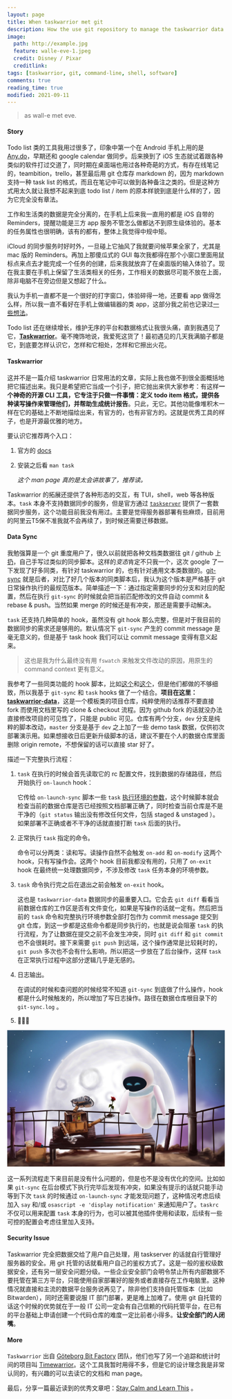 ```yaml
---
layout: page
title: When taskwarrior met git
description: How the use git repository to manage the taskwarrior data.
image:
  path: http://example.jpg
  feature: walle-eve-1.jpeg
  credit: Disney / Pixar
  creditlink:
tags: [taskwarrior, git, command-line, shell, software]
comments: true
reading_time: true
modified: 2021-09-11
---
```




> as wall-e met eve.



#### Story

Todo list 类的工具我用过很多了，印象中第一个在 Android 手机上用的是 [Any.do](https://www.any.do/)，早期还和 google calendar 做同步。后来换到了 iOS 生态就试着跟各种类似的软件打过交道了，同时期在桌面端也用过各种奇葩的方式，有存在线笔记的，teambition，trello，甚至最后用 git 仓库存 markdown 的，因为 markdown 支持一种 task list 的格式，而且在笔记中可以做到各种备注之类的。但是这种方式用太久就让我想不起来到底 todo list / item 的原本样貌到底是什么样的了，因为它完全没有章法。

工作和生活类的数据是完全分离的，在手机上后来我一直用的都是 iOS 自带的 Reminders，提醒功能是三方 app 服务不管怎么做都达不到原生级体验的。基本的任务属性也很明确，该有的都有，整体上我觉得中规中矩。

iCloud 的同步服务时好时外，一旦碰上它抽风了我就要问候苹果全家了，尤其是 mac 版的 Reminders。再加上那傻瓜式的 GUI 每次我都得在那个小窗口里面用鼠标点来点去才能完成一个任务的创建，后来我就放弃了在桌面版的输入体验了。现在我主要在手机上保留了生活类相关的任务，工作相关的数据尽可能不放在上面，除非电脑不在旁边但是又想起了什么。

我认为手机一直都不是一个很好的打字窗口，体验碎得一地，还要看 app 做得怎么样，所以我一直不看好在手机上做编辑器的类 app，这部分我之前也记录过[一些想法](https://xingheng.github.io/prefer-note-taking-app/)。

Todo list 还在继续增长，维护无序的平台和数据格式让我很头痛，直到我遇见了它，**[Taskwarrior](https://taskwarrior.org)**。毫不掩饰地说，我爱死这货了！最初遇见的几天我满脑子都是它，到底要怎样认识它，怎样和它相处，怎样和它擦出火花。



#### Taskwarrior

这并不是一篇介绍 taskwarrior 日常用法的文章，实际上我也做不到很全面概括地把它描述出来。我只是希望把它当成一个引子，把它抛出来供大家参考：有这样**一个神奇的开源 CLI 工具，它专注于只做一件事情：定义 todo item 格式，提供各种读写操作来管理他们，并帮助生成统计报告**。只此，无它。其他功能像堆积木一样在它的基础上不断地描绘出来，有官方的，也有非官方的。这就是优秀工具的样子，也是开源最优雅的地方。

要认识它推荐两个入口：

1. 官方的 [docs](https://taskwarrior.org/docs/)

2. 安装之后看 `man task`

   *这个 man page 真的是太会讲故事了，推荐读。*

Taskwarrior 的拓展还提供了各种形态的交互，有 TUI，shell，web 等各种版本。`task` 本身不支持数据同步的服务，但是官方通过 [`taskserver`](https://taskwarrior.org/docs/taskserver/why.html) 提供了一套数据同步服务，这个功能目前我没有用过。主要是觉得服务器部署有些麻烦，目前用的阿里云T5保不准我就不会再续了，到时候还需要迁移数据。



#### Data Sync

我勉强算是一个 git 重度用户了，很久以前就把各种文档类数据往 git / github 上[扔](https://xingheng.github.io/prefer-note-taking-app/)，自己手写过类似的同步脚本。这样的*变态*肯定不只我一个，这次 google 了一下发现了好多同类，有针对 taskwarrior 的，也有针对通用文本类数据的。[git-sync](https://worthe-it.co.za/blog/2016-08-13-automated-syncing-with-git.html) 就是后者，对比了好几个版本的同类脚本后，我认为这个版本是严格基于 git 日常操作执行的最规范版本。简单描述一下：通过指定需要同步的分支和对应的配置，然后在执行 `git-sync` 的时候就会把当前匹配修改的文件自动 commit & rebase & push。当然如果 merge 的时候还是有冲突，那还是需要手动解决。

`task` 还支持几种简单的 hook，虽然没有 git hook 那么完整，但是对于我目前的数据同步的需求还是够用的。默认情况下 `git-sync` 产生的 commit message 是毫无意义的，但是基于 task hook 我们可以让 commit message 变得有意义起来。

> 这也是我为什么最终没有用 `fswatch` 来触发文件改动的原因，用原生的 command context 更有意义。

我参考了一些同类功能的 hook 脚本，比如[这个](https://github.com/amracks/tgs/blob/master/on-exit.tgs.sh)和[这个](https://github.com/mrschyte/taskwarrior-hooks/tree/master/hooks)，但是他们都做的不够细致，所以我基于 `git-sync` 和 `task` hooks 做了一个结合。**项目在这里：[taskwarrior-data](https://github.com/xingheng/taskwarrior-data)**，这是一个模板类的项目仓库，纯粹使用的话推荐不要直接 fork 而使用文档里写的 clone & checkout 流程。因为 github fork 的话就没办法直接修改项目的可见性了，只能是 public 可见。仓库有两个分支，`dev` 分支是纯粹的脚本改动，`master` 分支是基于 `dev` 之上加了一些 demo task 数据，仅供初次部署演示用。如果想接收日后更新升级脚本的话，建议不要在个人的数据仓库里面删除 origin remote，不想保留的话可以直接 star 好了。

描述一下完整执行流程：

1. `task` 在执行的时候会首先读取它的 rc 配置文件，找到数据的存储路径，然后开始执行 `on-launch` hook：

   它传给 `on-launch-sync` 脚本一些 `task` [执行环境的参数](https://taskwarrior.org/docs/hooks.html)，这个时候脚本就会检查当前的数据仓库是否已经按照文档部署正确了，同时检查当前仓库是不是干净的（`git status` 输出没有修改任何文件，包括 staged & unstaged ）。如果部署不正确或者不干净的话就直接打断 `task` 后面的执行。

2. 正常执行 `task` 指定的命令。

   命令可以分两类：读和写。读操作自然不会触发 `on-add` 和 `on-modify` 这两个 hook，只有写操作会。这两个 hook 目前我都没有用的，只用了 `on-exit` hook 在最终统一处理数据同步，不涉及修改 `task` 任务本身的环境参数。

3. `task` 命令执行完之后在退出之前会触发 `on-exit` hook。

   这也是 `taskwarrior-data` 数据同步的最重要入口。它会去 `git diff` 看看当前数据仓库的工作区是否有文件变化，如果是写操作的话就一定有。然后把当前的 `task` 命令和完整执行环境参数全部打包作为 commit message 提交到 git 仓库，到这一步都是这些命令都是同步执行的，也就是说会阻塞 `task` 的执行流程，为了让数据在提交之前不会发生冲突，同时 `git diff` 和 `git commit` 也不会很耗时。接下来需要 `git push` 到远端，这个操作通常是比较耗时的，`git push` 多次也不会有什么影响，所以把这一步放在了后台操作，这样 `task` 在正常执行过程中这部分逻辑几乎是无感的。

4. 日志输出。

   在调试的时候和查问题的时候经常不知道 `git-sync` 到底做了什么操作，hook 都是什么时候触发的，所以增加了写日志操作。路径在数据仓库根目录下的 `git-sync.log` 。

5. 🚀🚀🚀



![wall-e and eve’s happy ending](/images/walle-eve-2.jpeg)

这一系列流程走下来目前是没有什么问题的，但是也不是没有优化的空间。比如如果 `git-sync` 在后台模式下执行完毕后发现有冲突，如果没有提示的话就只能手动等到下次 `task` 的时候通过 `on-launch-sync` 才能发现问题了，这种情况考虑后续加入 `say` 和/或 `osascript -e 'display notification'` 来通知用户了。`taskrc` 不仅可以用来配置 `task` 本身的行为，也可以被其他插件使用和读取，后续有一些可控的配置会考虑往里加入支持。



#### Security Issue

Taskwarrior 完全把数据交给了用户自己处理，用 taskserver 的话就自行管理好服务器的安全。用 git 托管的话就看用户自己的鉴权方式了。这是一般的鉴权级数据安全，还有另一层安全问题分级。一些企业安全部门会明令禁止所有内部数据不要托管在第三方平台，只能使用自家部署好的服务或者直接存在工作电脑里。这种情况就直接和主流的数据平台服务说再见了，除非他们支持自托管版本（比如 Bitwarden），同时还需要说服 IT 部门部署，更是难上加难了。使用 git 自托管的话这个时候的优势就在于一般 IT 公司一定会有自己信赖的代码托管平台，在已有的平台基础上申请创建一个代码仓库的难度一定比前者小得多。**让安全部门的人闭嘴**。



#### More

`Taskwarrior` 出自 [Göteborg Bit Factory](https://github.com/GothenburgBitFactory) 团队，他们也写了另一个追踪和统计时间的项目叫 [Timewarrior](https://timewarrior.net/)。这个工具我暂时用得不多，但是它的设计理念我是非常认同的，有兴趣的可以去读它的文档和 man page。

最后，分享一篇最近读到的优秀文章吧：[Stay Calm and Learn This](https://patrickjuchli.com/en/posts/learning-experience/) 。